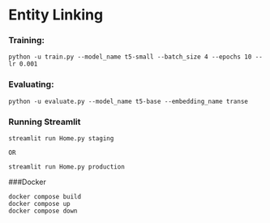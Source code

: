 # Entity Linking

### Training:

```
python -u train.py --model_name t5-small --batch_size 4 --epochs 10 --lr 0.001
```
### Evaluating:

```
python -u evaluate.py --model_name t5-base --embedding_name transe
```
### Running Streamlit

```
streamlit run Home.py staging

OR

streamlit run Home.py production
```


###Docker

```
docker compose build
docker compose up
docker compose down
```
